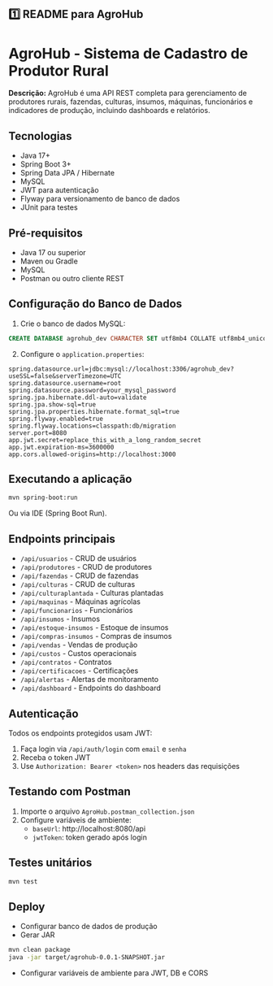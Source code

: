 ## 1️⃣ README para AgroHub

# AgroHub - Sistema de Cadastro de Produtor Rural

**Descrição:**
AgroHub é uma API REST completa para gerenciamento de produtores rurais, fazendas, culturas, insumos, máquinas, funcionários e indicadores de produção, incluindo dashboards e relatórios.

## Tecnologias
- Java 17+
- Spring Boot 3+
- Spring Data JPA / Hibernate
- MySQL
- JWT para autenticação
- Flyway para versionamento de banco de dados
- JUnit para testes

## Pré-requisitos
- Java 17 ou superior
- Maven ou Gradle
- MySQL
- Postman ou outro cliente REST

## Configuração do Banco de Dados
1. Crie o banco de dados MySQL:
```sql
CREATE DATABASE agrohub_dev CHARACTER SET utf8mb4 COLLATE utf8mb4_unicode_ci;
```
2. Configure o `application.properties`:
```properties
spring.datasource.url=jdbc:mysql://localhost:3306/agrohub_dev?useSSL=false&serverTimezone=UTC
spring.datasource.username=root
spring.datasource.password=your_mysql_password
spring.jpa.hibernate.ddl-auto=validate
spring.jpa.show-sql=true
spring.jpa.properties.hibernate.format_sql=true
spring.flyway.enabled=true
spring.flyway.locations=classpath:db/migration
server.port=8080
app.jwt.secret=replace_this_with_a_long_random_secret
app.jwt.expiration-ms=3600000
app.cors.allowed-origins=http://localhost:3000
```

## Executando a aplicação
```bash
mvn spring-boot:run
```
Ou via IDE (Spring Boot Run).

## Endpoints principais
- `/api/usuarios` - CRUD de usuários
- `/api/produtores` - CRUD de produtores
- `/api/fazendas` - CRUD de fazendas
- `/api/culturas` - CRUD de culturas
- `/api/culturaplantada` - Culturas plantadas
- `/api/maquinas` - Máquinas agrícolas
- `/api/funcionarios` - Funcionários
- `/api/insumos` - Insumos
- `/api/estoque-insumos` - Estoque de insumos
- `/api/compras-insumos` - Compras de insumos
- `/api/vendas` - Vendas de produção
- `/api/custos` - Custos operacionais
- `/api/contratos` - Contratos
- `/api/certificacoes` - Certificações
- `/api/alertas` - Alertas de monitoramento
- `/api/dashboard` - Endpoints do dashboard

## Autenticação
Todos os endpoints protegidos usam JWT:
1. Faça login via `/api/auth/login` com `email` e `senha`
2. Receba o token JWT
3. Use `Authorization: Bearer <token>` nos headers das requisições

## Testando com Postman
1. Importe o arquivo `AgroHub.postman_collection.json`
2. Configure variáveis de ambiente:
   - `baseUrl`: http://localhost:8080/api
   - `jwtToken`: token gerado após login

## Testes unitários
```bash
mvn test
```

## Deploy
- Configurar banco de dados de produção
- Gerar JAR
```bash
mvn clean package
java -jar target/agrohub-0.0.1-SNAPSHOT.jar
```
- Configurar variáveis de ambiente para JWT, DB e CORS